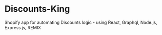 # Discounts-King
Shopify app for automating Discounts logic - using React, Graphql, Node.js, Express.js, REMIX
